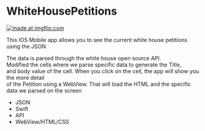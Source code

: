 # WhiteHousePetitions

<a href="https://imgflip.com/gif/3ot5lr"><img src="https://i.imgflip.com/3ot5lr.gif" title="made at imgflip.com"/></a>

<p>This IOS Mobile app allows you to see the current white house petitions using the JSON<p>
<p>The data is parsed through the white house open source API.<br>
  Modified the cells where we parse specific data to generate the Title,<br>
  and body value of the cell. When you click on the cell, the app will show you the more detail<br>
  of the Petition using a WebView. That will load the HTML and the specific data we parsed on the screen<p>
  
   
  <ul>
  <li>JSON</li>
  <li>Swift</li>
  <li>API</li>
  <li>WebView/HTML/CSS</li>
  </ul>
